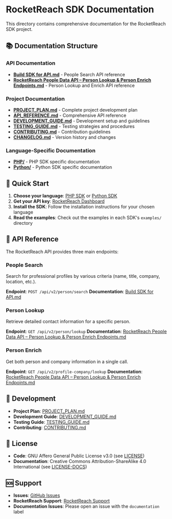 # RocketReach SDK Documentation

This directory contains comprehensive documentation for the RocketReach SDK project.

## 📚 Documentation Structure

### API Documentation
- **[Build SDK for API.md](Build%20SDK%20for%20API.md)** - People Search API reference
- **[RocketReach People Data API – Person Lookup & Person Enrich Endpoints.md](RocketReach%20People%20Data%20API%20%E2%80%93%20Person%20Lookup%20&%20Person%20Enrich%20Endpoints.md)** - Person Lookup and Enrich API reference

### Project Documentation
- **[PROJECT_PLAN.md](PROJECT_PLAN.md)** - Complete project development plan
- **[API_REFERENCE.md](API_REFERENCE.md)** - Comprehensive API reference
- **[DEVELOPMENT_GUIDE.md](DEVELOPMENT_GUIDE.md)** - Development setup and guidelines
- **[TESTING_GUIDE.md](TESTING_GUIDE.md)** - Testing strategies and procedures
- **[CONTRIBUTING.md](CONTRIBUTING.md)** - Contribution guidelines
- **[CHANGELOG.md](CHANGELOG.md)** - Version history and changes

### Language-Specific Documentation
- **[PHP/](PHP/)** - PHP SDK specific documentation
- **[Python/](Python/)** - Python SDK specific documentation

## 🚀 Quick Start

1. **Choose your language**: [PHP SDK](../php/README.md) or [Python SDK](../python/README.md)
2. **Get your API key**: [RocketReach Dashboard](https://rocketreach.co/api)
3. **Install the SDK**: Follow the installation instructions for your chosen language
4. **Read the examples**: Check out the examples in each SDK's `examples/` directory

## 📖 API Reference

The RocketReach API provides three main endpoints:

### People Search
Search for professional profiles by various criteria (name, title, company, location, etc.).

**Endpoint**: `POST /api/v2/person/search`
**Documentation**: [Build SDK for API.md](Build%20SDK%20for%20API.md)

### Person Lookup
Retrieve detailed contact information for a specific person.

**Endpoint**: `GET /api/v2/person/lookup`
**Documentation**: [RocketReach People Data API – Person Lookup & Person Enrich Endpoints.md](RocketReach%20People%20Data%20API%20%E2%80%93%20Person%20Lookup%20&%20Person%20Enrich%20Endpoints.md)

### Person Enrich
Get both person and company information in a single call.

**Endpoint**: `GET /api/v2/profile-company/lookup`
**Documentation**: [RocketReach People Data API – Person Lookup & Person Enrich Endpoints.md](RocketReach%20People%20Data%20API%20%E2%80%93%20Person%20Lookup%20&%20Person%20Enrich%20Endpoints.md)

## 🔧 Development

- **Project Plan**: [PROJECT_PLAN.md](PROJECT_PLAN.md)
- **Development Guide**: [DEVELOPMENT_GUIDE.md](DEVELOPMENT_GUIDE.md)
- **Testing Guide**: [TESTING_GUIDE.md](TESTING_GUIDE.md)
- **Contributing**: [CONTRIBUTING.md](CONTRIBUTING.md)

## 📄 License

- **Code**: GNU Affero General Public License v3.0 (see [LICENSE](../LICENSE))
- **Documentation**: Creative Commons Attribution-ShareAlike 4.0 International (see [LICENSE-DOCS](../LICENSE-DOCS))

## 🆘 Support

- **Issues**: [GitHub Issues](https://github.com/actuallyrizzn/rocketreach-sdk/issues)
- **RocketReach Support**: [RocketReach Support](https://rocketreach.co/support)
- **Documentation Issues**: Please open an issue with the `documentation` label

